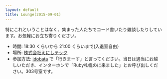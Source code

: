 ```yaml
---
layout: default
title: Lounge(2015-09-01)
---
```


特にこれということはなく、集まった人たちでコード書いたり雑談したりしています。お気軽にお立ち寄りください。

- 時間: 18:30 くらいから 21:00 くらいまで(入退室自由）
- 場所: [株式会社えにしテック](http://www.enishi-tech.com/about.html)
- 参加方法: [idobata](https://idobata.io/organizations/ruby-sapporo/rooms/talk/join_request/4d16ea48-e8bd-4f87-866e-6673fb9ea468) で「行きまーす」と言ってください。当日は適当にお越しいただき、インターホンで「Ruby札幌のに来ました」とお呼び出しください。303号室です。
